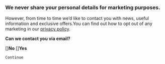 ### We never share your personal details for marketing purposes.

However, from time to time we’d like to contact you with news, useful information and exclusive offers.You can find out how to opt out of any marketing in our [privacy policy](http://www.lgim.com/files/utmprivacy.pdf). 

**Can we contact you via email?**

[]**No**               []**Yes**

`Continue`
